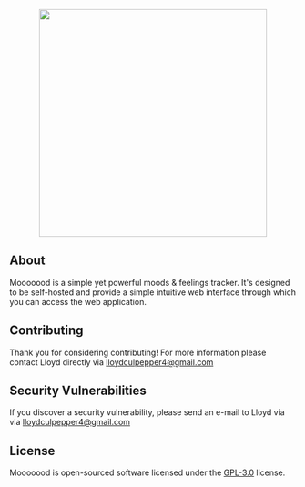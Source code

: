 <p align="center"><a href="https://laravel.com" target="_blank"><img src="https://i.imgur.com/qa5S4z9.png" width="400"></a></p>

<!-- <p align="center">
<a href="https://travis-ci.org/laravel/framework"><img src="https://travis-ci.org/laravel/framework.svg" alt="Build Status"></a>
<a href="https://packagist.org/packages/laravel/framework"><img src="https://img.shields.io/packagist/dt/laravel/framework" alt="Total Downloads"></a>
<a href="https://packagist.org/packages/laravel/framework"><img src="https://img.shields.io/packagist/v/laravel/framework" alt="Latest Stable Version"></a>
<a href="https://packagist.org/packages/laravel/framework"><img src="https://img.shields.io/packagist/l/laravel/framework" alt="License"></a>
</p> -->

## About

Mooooood is a simple yet powerful moods & feelings tracker. 
It's designed to be self-hosted and provide a simple intuitive web interface through which you can access the web application.

## Contributing

Thank you for considering contributing! For more information please contact Lloyd directly via [lloydculpepper4@gmail.com](mailto:lloydculpepper4@gmail.com)

## Security Vulnerabilities

If you discover a security vulnerability, please send an e-mail to Lloyd via via [lloydculpepper4@gmail.com](mailto:lloydculpepper4@gmail.com)

## License

Mooooood is open-sourced software licensed under the [GPL-3.0](https://opensource.org/licenses/GPL-3.0) license.
